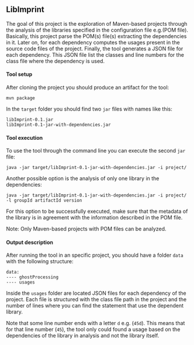 ## LibImprint
The goal of this project is the exploration of Maven-based projects through the analysis of the libraries specified in
the configuration file e.g.(POM file). Basically, this project parse the POM(s) file(s) extracting the dependencies in
it. Later on, for each dependency computes the usages present in the source code files of the project. Finally, the tool
generates a JSON file for each dependency. This JSON file list the classes and line numbers for the class file where the 
dependency is used.

#### Tool setup
After cloning the project you should produce an artifact for the tool:
```
mvn package
```
In the `target` folder you should find two `jar` files with names like this:
```
libImprint-0.1.jar
libImprint-0.1-jar-with-dependencies.jar
```

#### Tool execution
To use the tool through the command line you can execute the second `jar` file:
```
java -jar target/libImprint-0.1-jar-with-dependencies.jar -i project/
```

Another possible option is the analysis of only one library in the dependencies:
```
java -jar target/libImprint-0.1-jar-with-dependencies.jar -i project/ -l groupId artifactId version
```
For this option to be successfully executed, make sure that the metadata of the library is in agreement with the
information described in the POM file.

Note: Only Maven-based projects with POM files can be analyzed.

#### Output description
After running the tool in an specific project, you should have a folder `data` with the following structure:
```
data:
---- ghostProcessing
---- usages
```
Inside the `usages` folder are located JSON files for each dependency of the project. Each file is structured with the
class file path in the project and the number of lines where you can find the statement that use the dependent library.

Note that some line number ends with a letter `d` e.g. (`45d`). This means that for that line number (`45`), the tool
only could found a usage based on the dependencies of the library in analysis and not the library itself.